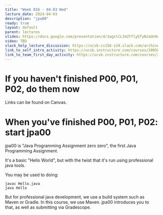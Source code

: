 ```yaml
---
title: "Week 01b - 04.03 Wed"
lecture_date: 2024-04-03
description: "jpa00"
ready: true
layout: default
parent: lectures
slides: https://docs.google.com/presentation/d/1wgslCL34ZYflyEfyNJaUnOozni9zICl0uVORpmF1UOw/edit?usp=sharing
video: TBD
slack_help_lecture_discussion: https://ucsb-cs156-s24.slack.com/archives/C06RGNTV7E2
link_to_self_intro_activity: https://ucsb.instructure.com/courses/20058/assignments/236291
link_to_team_first_day_activity: https://ucsb.instructure.com/courses/20058/assignments/236292
---
```


# If you haven't finished P00, P01, P02, do them now

Links can be found on Canvas.

# When you've finished P00, P01, P02: start jpa00

jpa00 is "Java Programming Assignment zero zero", the first Java Programming Assignment.

It's a basic "Hello World", but with the twist that it's run using professional java tools.

You may be used to doing:

```
javac Hello.java
java Hello
```

But for professional java development, we use a build system such as Maven or Gradle. In this course, we use Maven.  jpa00 introduces you to that, as well as submitting via Gradescope.


